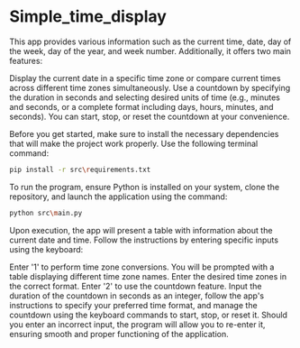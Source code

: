 # Simple_time_display
This app provides various information such as the current time, date, day of the week, day of the year, and week number. Additionally, it offers two main features:

Display the current date in a specific time zone or compare current times across different time zones simultaneously.
Use a countdown by specifying the duration in seconds and selecting desired units of time (e.g., minutes and seconds, or a complete format including days, hours, minutes, and seconds). You can start, stop, or reset the countdown at your convenience.

Before you get started, make sure to install the necessary dependencies that will make the project work properly. Use the following terminal command:
```sh
pip install -r src\requirements.txt
```
To run the program, ensure Python is installed on your system, clone the repository, and launch the application using the command:

```sh
python src\main.py
```
Upon execution, the app will present a table with information about the current date and time. Follow the instructions by entering specific inputs using the keyboard:

Enter '1' to perform time zone conversions. You will be prompted with a table displaying different time zone names. Enter the desired time zones in the correct format.
Enter '2' to use the countdown feature. Input the duration of the countdown in seconds as an integer, follow the app's instructions to specify your preferred time format, and manage the countdown using the keyboard commands to start, stop, or reset it.
Should you enter an incorrect input, the program will allow you to re-enter it, ensuring smooth and proper functioning of the application.